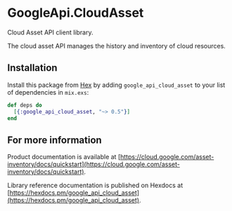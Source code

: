 # GoogleApi.CloudAsset

Cloud Asset API client library.

The cloud asset API manages the history and inventory of cloud resources.

## Installation

Install this package from [Hex](https://hex.pm) by adding
`google_api_cloud_asset` to your list of dependencies in `mix.exs`:

```elixir
def deps do
  [{:google_api_cloud_asset, "~> 0.5"}]
end
```

## For more information

Product documentation is available at [https://cloud.google.com/asset-inventory/docs/quickstart](https://cloud.google.com/asset-inventory/docs/quickstart).

Library reference documentation is published on Hexdocs at
[https://hexdocs.pm/google_api_cloud_asset](https://hexdocs.pm/google_api_cloud_asset).
